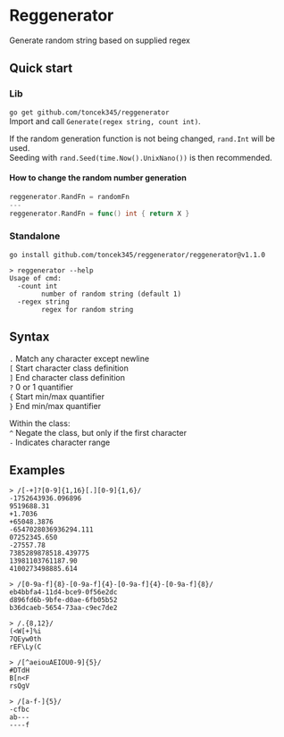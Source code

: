 # Reggenerator
Generate random string based on supplied regex

## Quick start

### Lib

`go get github.com/toncek345/reggenerator`  
Import and call `Generate(regex string, count int)`.  

If the random generation function is not being changed, `rand.Int` will be used.  
Seeding with `rand.Seed(time.Now().UnixNano())` is then recommended.

#### How to change the random number generation

```go
reggenerator.RandFn = randomFn
---
reggenerator.RandFn = func() int { return X }
```

### Standalone

`go install github.com/toncek345/reggenerator/reggenerator@v1.1.0`
```
> reggenerator --help
Usage of cmd:
  -count int
    	number of random string (default 1)
  -regex string
    	regex for random string

```


## Syntax

`.` Match any character except newline  
`[` Start character class definition  
`]` End character class definition  
`?` 0 or 1 quantifier  
`{` Start min/max quantifier  
`}` End min/max quantifier  

Within the class:  
`^` Negate the class, but only if the first character  
`-` Indicates character range

## Examples

```
> /[-+]?[0-9]{1,16}[.][0-9]{1,6}/
-1752643936.096896
9519688.31
+1.7036
+65048.3876
-6547028036936294.111
07252345.650
-27557.78
7385289878518.439775
13981103761187.90
4100273498885.614

> /[0-9a-f]{8}-[0-9a-f]{4}-[0-9a-f]{4}-[0-9a-f]{8}/
eb4bbfa4-11d4-bce9-0f56e2dc
d896fd6b-9bfe-d0ae-6fb05b52
b36dcaeb-5654-73aa-c9ec7de2

> /.{8,12}/
(<W[+]%i
7QEyw0th
rEF\Ly(C

> /[^aeiouAEIOU0-9]{5}/
#DTdH
B[n<F
rsQgV

> /[a-f-]{5}/
-cfbc
ab---
----f
```
